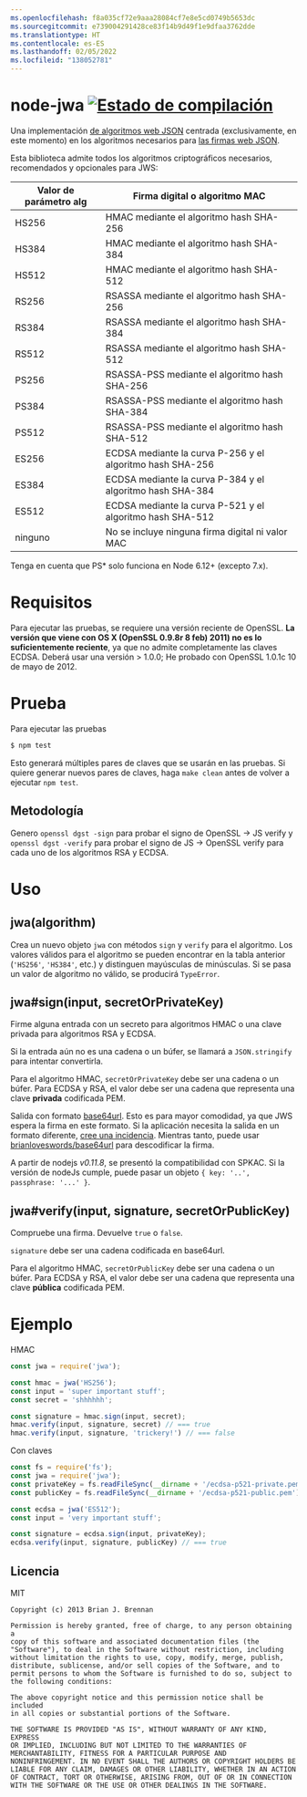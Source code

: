 ```yaml
---
ms.openlocfilehash: f8a035cf72e9aaa28084cf7e8e5cd0749b5653dc
ms.sourcegitcommit: e739004291428ce83f14b9d49f1e9dfaa3762dde
ms.translationtype: HT
ms.contentlocale: es-ES
ms.lasthandoff: 02/05/2022
ms.locfileid: "138052781"
---
```

# <a name="node-jwa-build-statushttpstravis-ciorgbrianloveswordsnode-jwa"></a>node-jwa [![Estado de compilación](https://travis-ci.org/brianloveswords/node-jwa.svg?branch=master)](https://travis-ci.org/brianloveswords/node-jwa)

Una implementación [de algoritmos web JSON](http://tools.ietf.org/id/draft-ietf-jose-json-web-algorithms-08.html) centrada (exclusivamente, en este momento) en los algoritmos necesarios para [las firmas web JSON](http://self-issued.info/docs/draft-ietf-jose-json-web-signature.html).

Esta biblioteca admite todos los algoritmos criptográficos necesarios, recomendados y opcionales para JWS:

Valor de parámetro alg | Firma digital o algoritmo MAC
----------------|----------------------------
HS256 | HMAC mediante el algoritmo hash SHA-256
HS384 | HMAC mediante el algoritmo hash SHA-384
HS512 | HMAC mediante el algoritmo hash SHA-512
RS256 | RSASSA mediante el algoritmo hash SHA-256
RS384 | RSASSA mediante el algoritmo hash SHA-384
RS512 | RSASSA mediante el algoritmo hash SHA-512
PS256 | RSASSA-PSS mediante el algoritmo hash SHA-256
PS384 | RSASSA-PSS mediante el algoritmo hash SHA-384
PS512 | RSASSA-PSS mediante el algoritmo hash SHA-512
ES256 | ECDSA mediante la curva P-256 y el algoritmo hash SHA-256
ES384 | ECDSA mediante la curva P-384 y el algoritmo hash SHA-384
ES512 | ECDSA mediante la curva P-521 y el algoritmo hash SHA-512
ninguno | No se incluye ninguna firma digital ni valor MAC

Tenga en cuenta que PS* solo funciona en Node 6.12+ (excepto 7.x).

# <a name="requirements"></a>Requisitos

Para ejecutar las pruebas, se requiere una versión reciente de OpenSSL. **La versión que viene con OS X (OpenSSL 0.9.8r 8 feb)
2011) no es lo suficientemente reciente**, ya que no admite completamente las claves ECDSA. Deberá usar una versión > 1.0.0; He probado con OpenSSL 1.0.1c 10 de mayo de 2012.

# <a name="testing"></a>Prueba

Para ejecutar las pruebas

```bash
$ npm test
```

Esto generará múltiples pares de claves que se usarán en las pruebas. Si quiere generar nuevos pares de claves, haga `make clean` antes de volver a ejecutar `npm test`.

## <a name="methodology"></a>Metodología

Genero `openssl dgst -sign` para probar el signo de OpenSSL → JS verify y `openssl dgst -verify` para probar el signo de JS → OpenSSL verify para cada uno de los algoritmos RSA y ECDSA.

# <a name="usage"></a>Uso

## <a name="jwaalgorithm"></a>jwa(algorithm)

Crea un nuevo objeto `jwa` con métodos `sign` y `verify` para el algoritmo. Los valores válidos para el algoritmo se pueden encontrar en la tabla anterior (`'HS256'`, `'HS384'`, etc.) y distinguen mayúsculas de minúsculas. Si se pasa un valor de algoritmo no válido, se producirá `TypeError`.


## <a name="jwasigninput-secretorprivatekey"></a>jwa#sign(input, secretOrPrivateKey)

Firme alguna entrada con un secreto para algoritmos HMAC o una clave privada para algoritmos RSA y ECDSA.

Si la entrada aún no es una cadena o un búfer, se llamará a `JSON.stringify` para intentar convertirla.

Para el algoritmo HMAC, `secretOrPrivateKey` debe ser una cadena o un búfer. Para ECDSA y RSA, el valor debe ser una cadena que representa una clave **privada** codificada PEM.

Salida con formato [base64url](http://en.wikipedia.org/wiki/Base64#URL_applications). Esto es para mayor comodidad, ya que JWS espera la firma en este formato. Si la aplicación necesita la salida en un formato diferente, [cree una incidencia](https://github.com/brianloveswords/node-jwa/issues). Mientras tanto, puede usar [brianloveswords/base64url](https://github.com/brianloveswords/base64url) para descodificar la firma.

A partir de nodejs *v0.11.8*, se presentó la compatibilidad con SPKAC. Si la versión de nodeJs cumple, puede pasar un objeto `{ key: '..', passphrase: '...' }`.


## <a name="jwaverifyinput-signature-secretorpublickey"></a>jwa#verify(input, signature, secretOrPublicKey)

Compruebe una firma. Devuelve `true` o `false`.

`signature` debe ser una cadena codificada en base64url.

Para el algoritmo HMAC, `secretOrPublicKey` debe ser una cadena o un búfer. Para ECDSA y RSA, el valor debe ser una cadena que representa una clave **pública** codificada PEM.


# <a name="example"></a>Ejemplo

HMAC
```js
const jwa = require('jwa');

const hmac = jwa('HS256');
const input = 'super important stuff';
const secret = 'shhhhhh';

const signature = hmac.sign(input, secret);
hmac.verify(input, signature, secret) // === true
hmac.verify(input, signature, 'trickery!') // === false
```

Con claves
```js
const fs = require('fs');
const jwa = require('jwa');
const privateKey = fs.readFileSync(__dirname + '/ecdsa-p521-private.pem');
const publicKey = fs.readFileSync(__dirname + '/ecdsa-p521-public.pem');

const ecdsa = jwa('ES512');
const input = 'very important stuff';

const signature = ecdsa.sign(input, privateKey);
ecdsa.verify(input, signature, publicKey) // === true
```
## <a name="license"></a>Licencia

MIT

```
Copyright (c) 2013 Brian J. Brennan

Permission is hereby granted, free of charge, to any person obtaining a
copy of this software and associated documentation files (the
"Software"), to deal in the Software without restriction, including
without limitation the rights to use, copy, modify, merge, publish,
distribute, sublicense, and/or sell copies of the Software, and to
permit persons to whom the Software is furnished to do so, subject to
the following conditions:

The above copyright notice and this permission notice shall be included
in all copies or substantial portions of the Software.

THE SOFTWARE IS PROVIDED "AS IS", WITHOUT WARRANTY OF ANY KIND, EXPRESS
OR IMPLIED, INCLUDING BUT NOT LIMITED TO THE WARRANTIES OF
MERCHANTABILITY, FITNESS FOR A PARTICULAR PURPOSE AND
NONINFRINGEMENT. IN NO EVENT SHALL THE AUTHORS OR COPYRIGHT HOLDERS BE
LIABLE FOR ANY CLAIM, DAMAGES OR OTHER LIABILITY, WHETHER IN AN ACTION
OF CONTRACT, TORT OR OTHERWISE, ARISING FROM, OUT OF OR IN CONNECTION
WITH THE SOFTWARE OR THE USE OR OTHER DEALINGS IN THE SOFTWARE.
```
